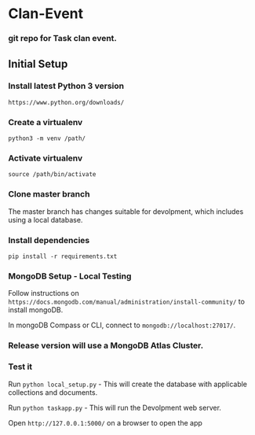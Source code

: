 # Clan-Event


### git repo for Task clan event. 

## Initial Setup ###

### Install latest Python 3 version ###
`https://www.python.org/downloads/`

### Create a virtualenv ###
`python3 -m venv /path/`

### Activate virtualenv ###
`source /path/bin/activate`

### Clone master branch ###
The master branch has changes suitable for devolpment, which includes using a local database. 

### Install dependencies ###
`pip install -r requirements.txt`

### MongoDB Setup - Local Testing ###
Follow instructions on `https://docs.mongodb.com/manual/administration/install-community/` to install mongoDB.

In mongoDB Compass or CLI, connect to `mongodb://localhost:27017/`.


### Release version will use a MongoDB Atlas Cluster. 


### Test it ###

Run `python local_setup.py` - This will create the database with applicable collections and documents.

Run `python taskapp.py` - This will run the Devolpment web server.

Open `http://127.0.0.1:5000/` on a browser to open the app
